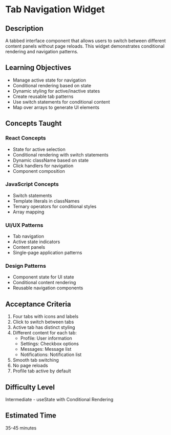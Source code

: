 # Tab Navigation Widget

## Description

A tabbed interface component that allows users to switch between different content panels without page reloads. This widget demonstrates conditional rendering and navigation patterns.

## Learning Objectives

- Manage active state for navigation
- Conditional rendering based on state
- Dynamic styling for active/inactive states
- Create reusable tab patterns
- Use switch statements for conditional content
- Map over arrays to generate UI elements

## Concepts Taught

### React Concepts
- State for active selection
- Conditional rendering with switch statements
- Dynamic className based on state
- Click handlers for navigation
- Component composition

### JavaScript Concepts
- Switch statements
- Template literals in classNames
- Ternary operators for conditional styles
- Array mapping

### UI/UX Patterns
- Tab navigation
- Active state indicators
- Content panels
- Single-page application patterns

### Design Patterns
- Component state for UI state
- Conditional content rendering
- Reusable navigation components

## Acceptance Criteria

1. Four tabs with icons and labels
2. Click to switch between tabs
3. Active tab has distinct styling
4. Different content for each tab:
   - Profile: User information
   - Settings: Checkbox options
   - Messages: Message list
   - Notifications: Notification list
5. Smooth tab switching
6. No page reloads
7. Profile tab active by default

## Difficulty Level

Intermediate - useState with Conditional Rendering

## Estimated Time

35-45 minutes
